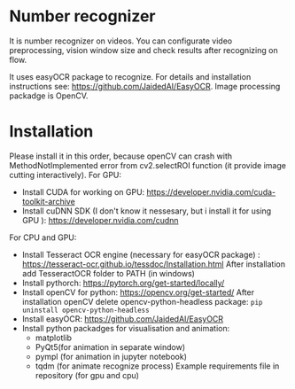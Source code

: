 # Number recognizer
It is number recognizer on videos. You can configurate video preprocessing, vision window size and check results after recognizing on flow.

It uses easyOCR package to recognize. For details and installation instructions see: https://github.com/JaidedAI/EasyOCR. Image processing packadge is OpenCV.

# Installation
Please install it in this order, because openCV can crash with MethodNotImplemented error from cv2.selectROI function (it provide image cutting  interactively).
For GPU:
 * Install CUDA for working on GPU: https://developer.nvidia.com/cuda-toolkit-archive
 * Install cuDNN SDK (I don't know it nessesary, but i install it for using GPU ): https://developer.nvidia.com/cudnn

 For CPU and GPU:
 * Install Tesseract OCR engine (necessary for easyOCR package) : https://tesseract-ocr.github.io/tessdoc/Installation.html
 After installation add TesseractOCR folder to PATH (in windows)
 * Install pythorch: https://pytorch.org/get-started/locally/
 * Install openCV for python: https://opencv.org/get-started/
After installation openCV delete opencv-python-headless package:
```pip uninstall opencv-python-headless```
 * Install easyOCR: https://github.com/JaidedAI/EasyOCR
 * Install python packadges for visualisation and animation:
    * matplotlib
    * PyQt5(for animation in separate window)
    * pympl (for animation in jupyter notebook)
    * tqdm (for animate recognize process)
Example requirements file in repository (for gpu and cpu)
